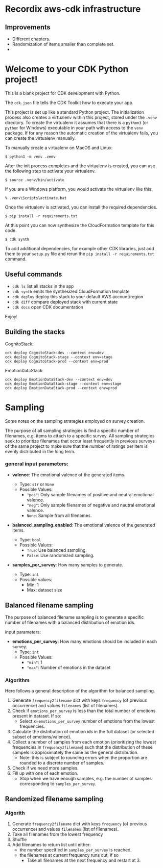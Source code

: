 
# Recordix aws-cdk infrastructure   

## Improvements

- Different chapters. 
- Randomization of items smaller than complete set.
- 


# Welcome to your CDK Python project!

This is a blank project for CDK development with Python.

The `cdk.json` file tells the CDK Toolkit how to execute your app.

This project is set up like a standard Python project.  The initialization
process also creates a virtualenv within this project, stored under the `.venv`
directory.  To create the virtualenv it assumes that there is a `python3`
(or `python` for Windows) executable in your path with access to the `venv`
package. If for any reason the automatic creation of the virtualenv fails,
you can create the virtualenv manually.

To manually create a virtualenv on MacOS and Linux:

```
$ python3 -m venv .venv
```

After the init process completes and the virtualenv is created, you can use the following
step to activate your virtualenv.

```
$ source .venv/bin/activate
```

If you are a Windows platform, you would activate the virtualenv like this:

```
% .venv\Scripts\activate.bat
```

Once the virtualenv is activated, you can install the required dependencies.

```
$ pip install -r requirements.txt
```

At this point you can now synthesize the CloudFormation template for this code.

```
$ cdk synth
```

To add additional dependencies, for example other CDK libraries, just add
them to your `setup.py` file and rerun the `pip install -r requirements.txt`
command.

## Useful commands

 * `cdk ls`          list all stacks in the app
 * `cdk synth`       emits the synthesized CloudFormation template
 * `cdk deploy`      deploy this stack to your default AWS account/region
 * `cdk diff`        compare deployed stack with current state
 * `cdk docs`        open CDK documentation

Enjoy!

## Building the stacks

CognitoStack:

```
cdk deploy CognitoStack-dev --context env=dev
cdk deploy CognitoStack-stage --context env=stage
cdk deploy CognitoStack-prod --context env=prod
```

EmotionDataStack:

```
cdk deploy EmotionDataStack-dev --context env=dev
cdk deploy EmotionDataStack-stage --context env=stage
cdk deploy EmotionDataStack-prod --context env=prod
```

# Sampling

Some notes on the sampling strategies employed on survey creation.

The purpose of all sampling strategies is find a specific number of filenames, e.g. items to attach to a specific survey.
All sampling strategies seek to prioritize filenames that occur least frequently in previous surveys of the same project
to make sure that the number of ratings per item is evenly distributed in the long term. 

### general input parameters:

- **valence**: The emotional valence of the generated items.
  - Type: `str` or `None`
  - Possible Values:
    - `"pos"`: Only sample filenames of positive and neutral emotional valence.
    - `"neg"`: Only sample filenames of negative and neutral emotional valence.
    - `None`: Sample from all filenames.

- **balanced_sampling_enabled**: The emotional valence of the generated items.
  - Type: `bool`
  - Possible Values:
    - `True`: Use balanced sampling.
    - `False`: Use randomized sampling.

- **samples_per_survey**: How many samples to generate.
  - Type: `int`
  - Possible values:
    - Min: 1
    - Max: dataset size

## Balanced filename sampling

The purpose of balanced filename sampling is to generate a specific number of filenames with a balanced distribution of 
emotion ids. 

input parameters:

- **emotions_per_survey**: How many emotions should be included in each survey.
  - Type: `int`
  - Possible Values:
    - `"min"`: 1
    - `"max"`: Number of emotions in the dataset


### Algorithm 

Here follows a general description of the algorithm for balanced sampling.

1. Generate `frequency2filename` dict with keys `frequency` (of previous occurrence) and values `filenames` (list of filenames).
2. Check if `emotions_per_survey` is less than the total number of emotions present in dataset. If so:
   - Select x=`emotions_per_survey` number of emotions from the lowest frequencies.
3. Calculate the distribution of emotion ids in the full dataset (or selected subset of emotions/valence). 
4. Collect a number of samples from each emotion (prioritizing the lowest frequencies in `frequency2filename`) such that 
the distribution of these sampels is approximately the same as the general distribution.
   - Note: this is subject to rounding errors when the proportion are rounded to a discrete number of samples.
5. Check if we need more samples.
6. Fill up with one of each emotion.
   - Stop when we have enough samples, e.g. the number of samples corresponding to `samples_per_survey`. 

## Randomized filename sampling

### Algorith
1. Generate `frequency2filename` dict with keys `frequency` (of previous occurrence) and values `filenames` (list of filenames).
2. Take all filenames from the lowest frequency
3. Shuffle
4. Add filenames to return list until either:
   - the number specified in `samples_per_survey` is reached.
   - the filenames at current frequency runs out, if so
     - Take all filenames at the next frequency and restart at 3. 